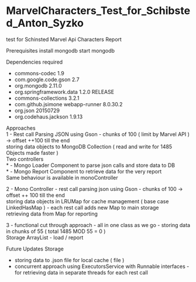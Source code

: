 # MarvelCharacters_Test_for_Schibsted_Anton_Syzko
test for Schinsted Marvel Api Characters Report

Prerequisites 
install mongodb 
start mongodb 

Dependencies  required 
 - commons-codec 1.9
 - com.google.code.gson 2.7
 - org.mongodb 2.11.0
 - org.springframework.data 1.2.0 RELEASE
 - commons-collections 3.2.1
 - com.github.jsimone  webapp-runner 8.0.30.2
 - org.json 20150729
 - org.codehaus.jackson 1.9.13 
 

Approaches </br>
 1 - Rest call Parsing JSON using Gson - chunks of 100 ( limit by Marvel API ) -> offset ++100 till the end</br>
     storing data  objects to MongoDB Collection ( read and write for 1485 Objects made faster )</br>
     Two controllers </br>
        * - Mongo Loader Component to parse json calls and store data to DB </br>
        * - Mongo Report Component to retrieve data for the very report</br>
     Same  behaviour is available  in monoController</br>
        
 2 - Mono Controller - rest call parsing json   using Gson  - chunks  of 100 -> offset ++ 100 till the end</br>
     storing data objects in LRUMap for  cache  management ( base case LinkedHasMap ) - each rest call adds new Map to main storage </br>
     retrieving data from Map for reporting </br>
     
 3 - functional cut through approach - all in one  class  as  we  go - storing data in chunks of 55 ( total 1485 MOD 55 = 0 ) </br>
     Storage ArrayList - load / report   </br>
     
 Future Updates Storage 
   - storing data to .json file for local cache ( file )  </br>
   - concurrent approach using ExecutorsService with Runnable interfaces - for retrieving data in separate threads for each rest call  </br>
   
     
     
